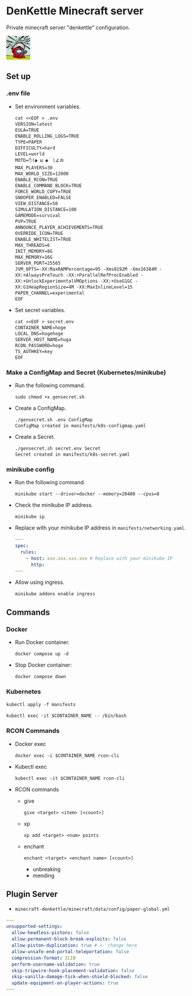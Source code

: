 # DenKettle Minecraft server

Private minecraft server "denkettle" configuration.

![icon](image/server-icon.png)

## Set up

### .env file

- Set environment variables.

  ```shell
  cat <<EOF > .env
  VERSION=latest
  EULA=TRUE
  ENABLE_ROLLING_LOGS=TRUE
  TYPE=PAPER
  DIFFICULTY=hard
  LEVEL=world
  MOTD=✋(◉ ω ◉｀)よお
  MAX_PLAYERS=30
  MAX_WORLD_SIZE=12000
  ENABLE_RCON=TRUE
  ENABLE_COMMAND_BLOCK=TRUE
  FORCE_WORLD_COPY=TRUE
  SNOOPER_ENABLED=FALSE
  VIEW_DISTANCE=50
  SIMULATION_DISTANCE=100
  GAMEMODE=survival
  PVP=TRUE
  ANNOUNCE_PLAYER_ACHIEVEMENTS=TRUE
  OVERRIDE_ICON=TRUE
  ENABLE_WHITELIST=TRUE
  MAX_THREADS=6
  INIT_MEMORY=8G
  MAX_MEMORY=16G
  SERVER_PORT=25565
  JVM_OPTS=-XX:MaxRAMPercentage=95 -Xms8192M -Xmx16384M -XX:+AlwaysPreTouch -XX:+ParallelRefProcEnabled -XX:+UnlockExperimentalVMOptions -XX:+UseG1GC -XX:G1HeapRegionSize=4M -XX:MaxInlineLevel=15
  PAPER_CHANNEL=experimental
  EOF
  ```

- Set secret variables.

  ```shell
  cat <<EOF > secret.env
  CONTAINER_NAME=hoge
  LOCAL_DNS=hogehoge
  SERVER_HOST_NAME=huga
  RCON_PASSWORD=hoge
  TS_AUTHKEY=key
  EOF
  ```

### Make a ConfigMap and Secret (Kubernetes/minikube)

- Run the following command.

  ```shell
  sudo chmod +x gensecret.sh
  ```

- Create a ConfigMap.

  ```shell
  ./gensecret.sh .env ConfigMap
  ConfigMap created in manifests/k8s-configmap.yaml
  ```

- Create a Secret.

  ```shell
  ./gensecret.sh secret.env Secret
  Secret created in manifests/k8s-secret.yaml
  ```

### minikube config

- Run the following command.
  
  ```shell
  minikube start --driver=docker --memory=20480 --cpus=8
  ```

- Check the minikube IP address.

  ```shell
  minikube ip
  ```

- Replace with your minikube IP address in `manifests/networking.yaml`.

  ```yaml
  ~~~
  spec:
    rules:
      - host: xxx.xxx.xxx.xxx # Replace with your minikube IP
        http:
  ~~~
  ```

- Allow using ingress.

  ```shell
  minikube addons enable ingress
  ```

## Commands

### Docker

- Run Docker container.

  ```shell
  docker compose up -d
  ```

- Stop Docker container:

  ```shell
  docker compose down
  ```

### Kubernetes

  ```shell
  kubectl apply -f manifests
  ```

  ```shell
  kubectl exec -it $CONTAINER_NAME -- /bin/bash
  ```

### RCON Commands

- Docker exec

  ```shell
  docker exec -i $CONTAINER_NAME rcon-cli
  ```

- Kubectl exec

  ```shell
  kubectl exec -it $CONTAINER_NAME rcon-cli
  ```

- RCON commands
  - give

    ```shell
    give <target> <item> [<count>]
    ```
  
  - xp

    ```shell
    xp add <target> <num> points
    ```
  
  - enchant

    ```shell
    enchant <target> <enchant name> [<count>]
    ```

    - unbreaking
    - mending

## Plugin Server

- `minecraft-denkettle/minecraft/data/config/paper-global.yml`

```yaml
~~~
unsupported-settings:
  allow-headless-pistons: false
  allow-permanent-block-break-exploits: false
  allow-piston-duplication: true # <- change here
  allow-unsafe-end-portal-teleportation: false
  compression-format: ZLIB
  perform-username-validation: true
  skip-tripwire-hook-placement-validation: false
  skip-vanilla-damage-tick-when-shield-blocked: false
  update-equipment-on-player-actions: true
~~~
```
